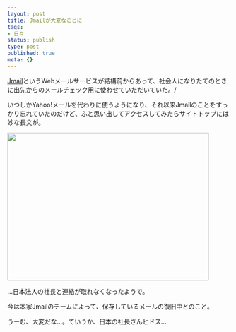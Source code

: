 ```yaml
---
layout: post
title: Jmailが大変なことに
tags:
- 日々
status: publish
type: post
published: true
meta: {}
---
```

<a href="http://jmail.co.jp/">Jmail</a>というWebメールサービスが結構前からあって、社会人になりたてのときに出先からのメールチェック用に使わせていただいていた。/<!-- ていうか、前の会社に入ったときのビルの別の階にJmailがあったのだった。少ししたら引っ越ししたみたいだけど。 -->

いつしかYahoo!メールを代わりに使うようになり、それ以来Jmailのことをすっかり忘れていたのだけど、ふと思い出してアクセスしてみたらサイトトップには妙な長文が。

<img src="http://wo.skr.jp/images/uploads/051111-thumb.jpg" width="456" height="335" alt="" />

...日本法人の社長と連絡が取れなくなったようで。

今は本家Jmailのチームによって、保存しているメールの復旧中とのこと。

うーむ、大変だな...。ていうか、日本の社長さんヒドス...
